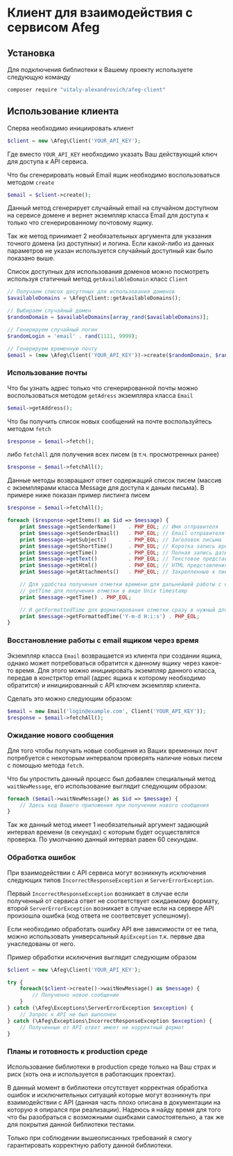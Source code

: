 # Клиент для взаимодействия с сервисом Afeg

## Установка
Для подключения библиотеки к Вашему проекту используете следующую команду
```bash
composer require "vitaly-alexandrovich/afeg-client"
```

## Использование клиента
Сперва необходимо инициировать клиент
```php
$client = new \Afeg\Client('YOUR_API_KEY');
```
Где вместо `YOUR_API_KEY` необходимо указать Ваш действующий ключ для доступа к API сервиса. 

Что бы сгенерировать новый Email ящик необходимо воспользоваться методом `create`
```php
$email = $client->create(); 
```
Данный метод сгенерирует случайный email на случайном доступном на сервисе домене и вернет экземпляр класса Email 
для доступа к только что сгенерированному почтовому ящику.

Так же метод принимает 2 необязательных аргумента для указания точного домена (из доступных) и логина.
Если какой-либо из данных параметров не указан используется случайный доступный как было показано выше.

Список доступных для использования доменов можно посмотреть используя статичный метод `getAvailableDomain` класс `Client`
```php
// Получаем список досутпных для использования доменов
$availableDomains = \Afeg\Client::getAvailableDomains();

// Выбираем случайный домен
$randomDomain = $availableDomains[array_rand($availableDomains)];

// Генерируем случайный логин
$randomLogin = 'email' . rand(1111, 9999);

// Генерируем временную почту 
$email = (new \Afeg\Client('YOUR_API_KEY'))->create($randomDomain, $randomLogin);
```

### Использование почты
Что бы узнать адрес только что сгенерированной почты можно воспользоваться методом `getAdress` экземпляра класса `Email`
```php
$email->getAddress();
```

Что бы получить список новых сообщений на почте воспользуйтесь методом `fetch`
```php
$response = $email->fetch();
```
либо `fetchAll` для получения всех писем (в т.ч. просмотренных ранее)
```php
$response = $email->fetchAll();
```

Данные методы возвращают ответ содержащий список писем (массив с экземплярами класса Message для доступа к даным письма).
В примере ниже показан пример листинга писем
```php
$response = $email->fetchAll();

foreach ($response->getItems() as $id => $message) {
    print $message->getSenderName()    . PHP_EOL; // Имя отправителя
    print $message->getSenderEmail()   . PHP_EOL; // Email отправителя
    print $message->getSubject()       . PHP_EOL; // Заголовок письма
    print $message->getShortTime()     . PHP_EOL; // Коротка запись времени получения
    print $message->getTime()          . PHP_EOL; // Полная запись даты и времени получения письма
    print $message->getText()          . PHP_EOL; // Текстовое представление содержимого письма
    print $message->getHtml()          . PHP_EOL; // HTML представления содержимого письма
    print $message->getAttachments()   . PHP_EOL; // Закрепленные к пиьсму файлы

    // Для удобства получения отметки времени для дальнейшей работы с ней реализованы 2 дополнительных метода
    // getTime для получения отметки в виде Unix timestamp 
    print $message->getTime() . PHP_EOL; 

    // И getFormattedTime для форматирования отметки сразу в нужный для дальнейшей работы формат
    print $message->getFormattedTime('Y-m-d H:i:s') . PHP_EOL; 
}
```

### Восстановление работы с email ящиком через время
Экземпляр класса `Email` возвращается из клиента при создании ящика, однако может потребоваться обратится к данному ящику через какое-то время.
Для этого можно инициировать экземпляр данного класса, передав в констрктор email (адрес ящика к которому необходимо обратится) и инициированный с API ключем экземпляр клиента.

Сделать это можно следующим образом:
```php 
$email = new Email('login@example.com', Client('YOUR_API_KEY'));
$response = $email->fetchAll();
```

### Ожидание нового сообщения
Для того чтобы получать новые сообщения из Ваших временных почт потребуется с некоторым интервалом проверять наличие новых писем с помощью метода `fetch`. 

Что бы упростить данный процесс был добавлен специальный метод `waitNewMessage`, его использование выглядит следующим образом:
```php
foreach ($email->waitNewMessage() as $id => $message) {
    // Здесь код Вашего приложения при получении нового сообщения
}
```

Так же данный метод имеет 1 необязательный аргумент задающий интервал времени (в секундах) с которым будет осуществлятся проверка. 
По умолчанию данный интервал равен 60 секундам.

### Обработка ошибок
При взаимодействии с API сервиса могут возникнуть исключения следующих типов `IncorrectResponseException` и `ServerErrorException`.

Первый `IncorrectResponseException` возникает в случае если полученный от сервиса ответ не соответствует ожидаемому формату, 
второй `ServerErrorException` возникает в случае если на сервере API произошла ошибка (код ответа не соответсвует успешному).

Если необходимо обработать ошибку API вне зависимости от ее типа, можно использовать универсальный `ApiException` т.к. первые два унаследованы от него. 

Пример обработки исключения выглядит следующим образом
```php
$client = new \Afeg\Client('YOUR_API_KEY');

try {
    foreach($client->create()->waitNewMessage() as $message) {
        // Полученно новое сообщение
    }
} catch (\Afeg\Exceptions\ServerErrorException $exception) { 
    // Запрос к API не был выполнен
} catch (\Afeg\Exceptions\IncorrectResponseException $exception) { 
    // Полученные от API ответ имеет не корректный формат
}
```

### Планы и готовность к production среде
Использование библиотеки в production среде только на Ваш страх и риск (хоть она и используется в работающих проектах). 

В данный момент в библиотеки отсутствует корректная обработка ошибок и исключительных ситуаций которые могут возникнуть при взаимодействии с API (данная часть плохо описана в документации на которую я опирался при реализации). 
Надеюсь я найду время для того что бы разобраться с возможными ошибками самостоятельно, а так же для покрытия данной библиотеки тестами. 

Только при соблюдении вышеописанных требований я смогу гарантировать корректную работу данной библиотеки. 